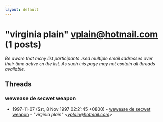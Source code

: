 ```yaml
---
layout: default
---
```


# "virginia plain" <vplain@hotmail.com> (1 posts)

_Be aware that many list participants used multiple email addresses over their time active on the list. As such this page may not contain all threads available._

## Threads

### wewease de secwet weapon
+ 1997-11-07 (Sat, 8 Nov 1997 02:21:45 +0800) - [wewease de secwet weapon](/archive/1997/11/146c107ecb80ba129ad7a7044dd57a9a5dded708b432b54fc39f191f366550b0) - _"virginia plain" \<vplain@hotmail.com\>_

